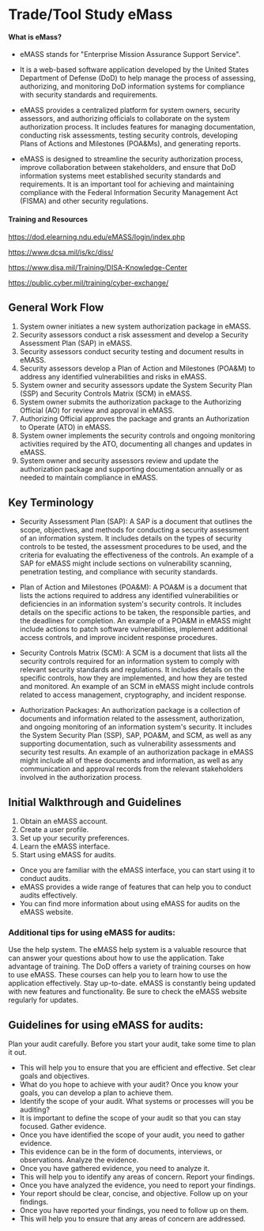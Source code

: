 # Trade/Tool Study eMass

#### What is eMass?
- eMASS stands for "Enterprise Mission Assurance Support Service". 

- It is a web-based software application developed by the United States Department of Defense (DoD) to help manage the process of assessing, authorizing, and monitoring DoD information systems for compliance with security standards and requirements.

- eMASS provides a centralized platform for system owners, security assessors, and authorizing officials to collaborate on the system authorization process. It includes features for managing documentation, conducting risk assessments, testing security controls, developing Plans of Actions and Milestones (POA&Ms), and generating reports.

- eMASS is designed to streamline the security authorization process, improve collaboration between stakeholders, and ensure that DoD information systems meet established security standards and requirements. It is an important tool for achieving and maintaining compliance with the Federal Information Security Management Act (FISMA) and other security regulations.

#### Training and Resources
https://dod.elearning.ndu.edu/eMASS/login/index.php

https://www.dcsa.mil/is/kc/diss/

https://www.disa.mil/Training/DISA-Knowledge-Center

https://public.cyber.mil/training/cyber-exchange/


## General Work Flow
1. System owner initiates a new system authorization package in eMASS.
2. Security assessors conduct a risk assessment and develop a Security Assessment Plan (SAP) in eMASS.
3. Security assessors conduct security testing and document results in eMASS.
4. Security assessors develop a Plan of Action and Milestones (POA&M) to address any identified vulnerabilities and risks in eMASS.
5. System owner and security assessors update the System Security Plan (SSP) and Security Controls Matrix (SCM) in eMASS.
6. System owner submits the authorization package to the Authorizing Official (AO) for review and approval in eMASS.
7. Authorizing Official approves the package and grants an Authorization to Operate (ATO) in eMASS.
8. System owner implements the security controls and ongoing monitoring activities required by the ATO, documenting all changes and updates in eMASS.
9. System owner and security assessors review and update the authorization package and supporting documentation annually or as needed to maintain compliance in eMASS.


## Key Terminology
- Security Assessment Plan (SAP): A SAP is a document that outlines the scope, objectives, and methods for conducting a security assessment of an information system. It includes details on the types of security controls to be tested, the assessment procedures to be used, and the criteria for evaluating the effectiveness of the controls. An example of a SAP for eMASS might include sections on vulnerability scanning, penetration testing, and compliance with security standards.

- Plan of Action and Milestones (POA&M): A POA&M is a document that lists the actions required to address any identified vulnerabilities or deficiencies in an information system's security controls. It includes details on the specific actions to be taken, the responsible parties, and the deadlines for completion. An example of a POA&M in eMASS might include actions to patch software vulnerabilities, implement additional access controls, and improve incident response procedures.

- Security Controls Matrix (SCM): A SCM is a document that lists all the security controls required for an information system to comply with relevant security standards and regulations. It includes details on the specific controls, how they are implemented, and how they are tested and monitored. An example of an SCM in eMASS might include controls related to access management, cryptography, and incident response.

- Authorization Packages: An authorization package is a collection of documents and information related to the assessment, authorization, and ongoing monitoring of an information system's security. It includes the System Security Plan (SSP), SAP, POA&M, and SCM, as well as any supporting documentation, such as vulnerability assessments and security test results. An example of an authorization package in eMASS might include all of these documents and information, as well as any communication and approval records from the relevant stakeholders involved in the authorization process.


## Initial Walkthrough and Guidelines 
1. Obtain an eMASS account.
2. Create a user profile.
3. Set up your security preferences.
4. Learn the eMASS interface.
5. Start using eMASS for audits.

- Once you are familiar with the eMASS interface, you can start using it to conduct audits.
- eMASS provides a wide range of features that can help you to conduct audits effectively.
- You can find more information about using eMASS for audits on the eMASS website.

### Additional tips for using eMASS for audits:
Use the help system.
The eMASS help system is a valuable resource that can answer your questions about how to use the application.
Take advantage of training.
The DoD offers a variety of training courses on how to use eMASS.
These courses can help you to learn how to use the application effectively.
Stay up-to-date.
eMASS is constantly being updated with new features and functionality.
Be sure to check the eMASS website regularly for updates.


## Guidelines for using eMASS for audits:

Plan your audit carefully.
Before you start your audit, take some time to plan it out. 
  - This will help you to ensure that you are efficient and effective.
Set clear goals and objectives.
  - What do you hope to achieve with your audit?
Once you know your goals, you can develop a plan to achieve them.
  - Identify the scope of your audit.
What systems or processes will you be auditing?
  - It is important to define the scope of your audit so that you can stay focused.
Gather evidence.
  - Once you have identified the scope of your audit, you need to gather evidence.
  - This evidence can be in the form of documents, interviews, or observations.
Analyze the evidence.
  - Once you have gathered evidence, you need to analyze it.
  - This will help you to identify any areas of concern.
Report your findings.
  - Once you have analyzed the evidence, you need to report your findings.
  - Your report should be clear, concise, and objective.
Follow up on your findings.
  - Once you have reported your findings, you need to follow up on them.
  - This will help you to ensure that any areas of concern are addressed.
